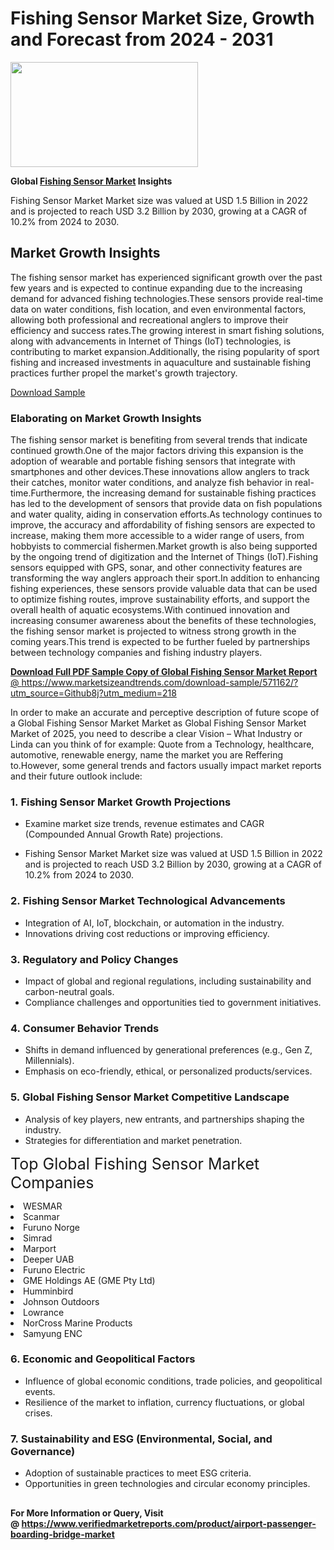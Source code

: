 <H1>Fishing Sensor Market Size, Growth and Forecast from 2024 - 2031</H1><img class="aligncenter size-medium wp-image-584254" src="https://thirdeyenews.in/wp-content/uploads/2024/09/Global-Market-Research-300x168.jpeg" alt="" width="300" height="168" /><p><strong>Global&nbsp;<a href="https://www.marketsizeandtrends.com/download-sample/571162/?utm_source=Github8j?utm_medium=218">Fishing Sensor Market</a> Insights</strong></p><p>Fishing Sensor Market Market size was valued at USD 1.5 Billion in 2022 and is projected to reach USD 3.2 Billion by 2030, growing at a CAGR of 10.2% from 2024 to 2030.</p><p><h2>Market Growth Insights</h2> The fishing sensor market has experienced significant growth over the past few years and is expected to continue expanding due to the increasing demand for advanced fishing technologies.These sensors provide real-time data on water conditions, fish location, and even environmental factors, allowing both professional and recreational anglers to improve their efficiency and success rates.The growing interest in smart fishing solutions, along with advancements in Internet of Things (IoT) technologies, is contributing to market expansion.Additionally, the rising popularity of sport fishing and increased investments in aquaculture and sustainable fishing practices further propel the market's growth trajectory.<p><a href="download-link">Download Sample</a></p> <h3>Elaborating on Market Growth Insights</h3> The fishing sensor market is benefiting from several trends that indicate continued growth.One of the major factors driving this expansion is the adoption of wearable and portable fishing sensors that integrate with smartphones and other devices.These innovations allow anglers to track their catches, monitor water conditions, and analyze fish behavior in real-time.Furthermore, the increasing demand for sustainable fishing practices has led to the development of sensors that provide data on fish populations and water quality, aiding in conservation efforts.As technology continues to improve, the accuracy and affordability of fishing sensors are expected to increase, making them more accessible to a wider range of users, from hobbyists to commercial fishermen.Market growth is also being supported by the ongoing trend of digitization and the Internet of Things (IoT).Fishing sensors equipped with GPS, sonar, and other connectivity features are transforming the way anglers approach their sport.In addition to enhancing fishing experiences, these sensors provide valuable data that can be used to optimize fishing routes, improve sustainability efforts, and support the overall health of aquatic ecosystems.With continued innovation and increasing consumer awareness about the benefits of these technologies, the fishing sensor market is projected to witness strong growth in the coming years.This trend is expected to be further fueled by partnerships between technology companies and fishing industry players.<p><a href="get-more-link"></p><p><span class=""><strong>Download Full PDF Sample Copy of Global Fishing Sensor Market Report</strong> @ <a href="https://www.marketsizeandtrends.com/download-sample/571162/?utm_source=Github8j?utm_medium=218" target="_blank">https://www.marketsizeandtrends.com/download-sample/571162/?utm_source=Github8j?utm_medium=218</a></span></p><p>In order to make an accurate and perceptive description of future scope of a Global&nbsp;Fishing Sensor Market Market as Global&nbsp;Fishing Sensor Market Market of 2025, you need to describe a clear Vision &ndash; What Industry or Linda can you think of for example: Quote from a Technology, healthcare, automotive, renewable energy, name the market you are Reffering to.However, some general trends and factors usually impact market reports and their future outlook include:</p><h3>1.&nbsp;<strong>Fishing Sensor Market Growth Projections</strong></h3><ul><li>Examine market size trends, revenue estimates and CAGR (Compounded Annual Growth Rate) projections.</li><li><p>Fishing Sensor Market Market size was valued at USD 1.5 Billion in 2022 and is projected to reach USD 3.2 Billion by 2030, growing at a CAGR of 10.2% from 2024 to 2030.</p></li></ul><h3>2.&nbsp;<strong>Fishing Sensor Market Technological Advancements</strong></h3><ul><li>Integration of AI, IoT, blockchain, or automation in the industry.</li><li>Innovations driving cost reductions or improving efficiency.</li></ul><h3>3.&nbsp;<strong>Regulatory and Policy Changes</strong></h3><ul><li>Impact of global and regional regulations, including sustainability and carbon-neutral goals.</li><li>Compliance challenges and opportunities tied to government initiatives.</li></ul><h3>4.&nbsp;<strong>Consumer Behavior Trends</strong></h3><ul><li>Shifts in demand influenced by generational preferences (e.g., Gen Z, Millennials).</li><li>Emphasis on eco-friendly, ethical, or personalized products/services.</li></ul><h3>5.&nbsp;<strong>Global Fishing Sensor Market Competitive Landscape</strong></h3><ul><li>Analysis of key players, new entrants, and partnerships shaping the industry.</li><li>Strategies for differentiation and market penetration.</li></ul><p data-pm-slice="1 1 []"><span style="color: inherit; font-family: inherit; font-size: 25px;">Top Global Fishing Sensor Market Companies</span></p><div class="" data-test-id=""><p><li>WESMAR</li><li> Scanmar</li><li> Furuno Norge</li><li> Simrad</li><li> Marport</li><li> Deeper UAB</li><li> Furuno Electric</li><li> GME Holdings AE (GME Pty Ltd)</li><li> Humminbird</li><li> Johnson Outdoors</li><li> Lowrance</li><li> NorCross Marine Products</li><li> Samyung ENC</li></p></div><h3>6.&nbsp;<strong>Economic and Geopolitical Factors</strong></h3><ul><li>Influence of global economic conditions, trade policies, and geopolitical events.</li><li>Resilience of the market to inflation, currency fluctuations, or global crises.</li></ul><h3>7.&nbsp;<strong>Sustainability and ESG (Environmental, Social, and Governance)</strong></h3><ul><li>Adoption of sustainable practices to meet ESG criteria.</li><li>Opportunities in green technologies and circular economy principles.</li></ul><h2><strong style="font-size: 14px;">For More Information or Query, Visit @&nbsp;</strong><a style="background-color: #ffffff; font-size: 14px;" href="https://www.marketsizeandtrends.com/report/fishing-sensor-market/" target="_blank">https://www.verifiedmarketreports.com/product/airport-passenger-boarding-bridge-market</a></h2>